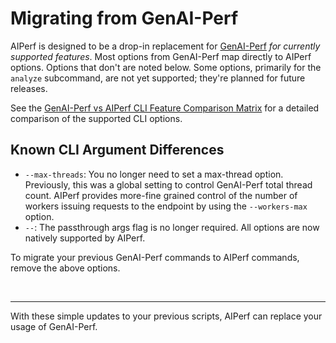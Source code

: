 <!--
SPDX-FileCopyrightText: Copyright (c) 2024-2025 NVIDIA CORPORATION & AFFILIATES. All rights reserved.
SPDX-License-Identifier: Apache-2.0
-->

# Migrating from GenAI-Perf

AIPerf is designed to be a drop-in replacement for [GenAI-Perf](https://github.com/triton-inference-server/perf_analyzer/genai-perf) _for currently supported features_. Most options from GenAI-Perf map directly to AIPerf options. Options that don't are noted below.
Some options, primarily for the `analyze` subcommand, are not yet supported; they're planned for future releases.
<br>

See the [GenAI-Perf vs AIPerf CLI Feature Comparison Matrix](genai-perf-feature-comparison.md) for a detailed comparison of the supported CLI options.

## Known CLI Argument Differences

- `--max-threads`: You no longer need to set a max-thread option. Previously, this was a global setting to control GenAI-Perf total thread count.
AIPerf provides more-fine grained control of the number of workers issuing requests to the endpoint by using the `--workers-max` option.
- `--`: The passthrough args flag is no longer required. All options are now natively supported by AIPerf.

To migrate your previous GenAI-Perf commands to AIPerf commands, remove the above options.

<br>


---

With these simple updates to your previous scripts, AIPerf can replace your usage of GenAI-Perf.
